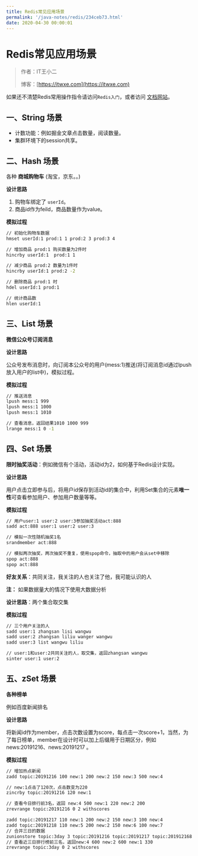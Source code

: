 ```yaml
---
title: Redis常见应用场景
permalink: '/java-notes/redis/234ceb73.html'
date: 2020-04-30 00:00:01
---
```


# Redis常见应用场景

> 作者：IT王小二
>
> 博客：[https://itwxe.com](https://itwxe.com)

如果还不清楚Redis常用操作指令请访问`Redis入门`，或者访问 [文档网站](http://redisdoc.com/)。

## 一、String 场景

- 计数功能：例如掘金文章点击数量，阅读数量。
- 集群环境下的session共享。

## 二、Hash 场景

各种 **商城购物车** (淘宝，京东。。)

**设计思路**

1. 购物车绑定了 `userId`。
2. 商品id作为feild，商品数量作为value。

**模拟过程**

```bash
// 初始化购物车数据
hmset userId:1 prod:1 1 prod:2 3 prod:3 4

// 增加商品 prod:1 购买数量为2件时
hincrby userId:1  prod:1 1

// 减少商品 prod:2 数量为1件时
hincrby userId:1 prod:2 -2

// 删除商品 prod:1 时
hdel userId:1 prod:1

// 统计商品数
hlen userId:1
```

## 三、List 场景

**微信公众号订阅消息**

**设计思路**

公众号发布消息时，向订阅本公众号的用户(mess:1)推送(将订阅消息id通过lpush放入用户的list中)，模拟过程。

**模拟过程**

```bash
// 推送消息
lpush mess:1 999
lpush mess:1 1000
lpush mess:1 1010

// 查看消息，返回结果1010 1000 999
lrange mess:1 0 -1
```

## 四、Set 场景

**限时抽奖活动**：例如微信有个活动，活动id为2，如何基于Redis设计实现。

**设计思路**

用户点击立即参与后，将用户id保存到活动id的集合中，利用Set集合的元素**唯一性**可查看参加用户、参加用户数量等等。

**模拟过程**

```bash
// 用户user:1 user:2 user:3参加抽奖活动act:888
sadd act:888 user:1 user:2 user:3

// 模拟一次性随机抽奖1名
srandmember act:888

// 模拟两次抽奖，两次抽奖不重复，使用spop命令，抽取中的用户会从set中移除
spop act:888
spop act:888
```

**好友关系**：共同关注，我关注的人也关注了他，我可能认识的人

**注：** 如果数据量大的情况下使用大数据分析

**设计思路**：两个集合取交集

**模拟过程**

```bash
// 三个用户关注的人
sadd user:1 zhangsan lisi wangwu
sadd user:2 zhangsan liliu wanger wangwu
sadd user:3 list wangwu liliu

// user:1和user:2共同关注的人，取交集，返回zhangsan wangwu
sinter user:1 user:2
```

## 五、zSet 场景

**各种榜单**

例如百度新闻排名

**设计思路**

将新闻id作为member，点击次数设置为score，每点击一次score+1，当然，为了每日榜单，member在设计时可以加上后缀用于日期区分，例如news:20191216、news:20191217 。

**模拟过程**

```bash
// 增加热点新闻
zadd topic:20191216 100 new:1 200 new:2 150 new:3 500 new:4

// new:1点击了120次，点击数变为220
zincrby topic:20191216 120 new:1

// 查看今日排行前3名，返回 new:4 500 new:1 220 new:2 200
zrevrange topic:20191216 0 2 withscores

zadd topic:20191217 110 new:1 200 new:2 150 new:3 100 new:4
zadd topic:20191218 110 new:5 200 new:2 150 new:6 100 new:7
// 合并三日的数据
zunionstore topic:3day 3 topic:20191216 topic:20191217 topic:201912168
// 查看近三日排行榜前三名，返回new:4 600 new:2 600 new:1 330
zrevrange topic:3day 0 2 withscores
```


